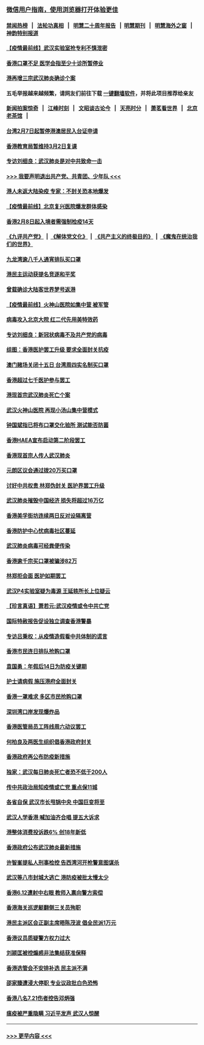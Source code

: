 ### [微信用户指南，使用浏览器打开体验更佳](https://github.com/gfw-breaker/banned-news1/blob/master/indexes/wechat-guide.md?t=0)
#### [禁闻热榜](热点新闻.md?t=0)  &nbsp;&nbsp;|&nbsp;&nbsp; [法轮功真相](https://github.com/gfw-breaker/truth/blob/master/README.md?t=0) &nbsp;&nbsp;|&nbsp;&nbsp; [明慧二十周年报告](https://github.com/gfw-breaker/mh-reports/blob/master/README.md?t=0) &nbsp;&nbsp;|&nbsp;&nbsp;[明慧期刊](https://github.com/gfw-breaker/mh-qikan) &nbsp;&nbsp;|&nbsp;&nbsp; [明慧海外之窗](https://github.com/gfw-breaker/mh-news/blob/master/README.md?t=0) &nbsp;&nbsp;|&nbsp;&nbsp; [神韵特别报道](https://github.com/gfw-breaker/mh-news/blob/master/shenyun.md?t=0)
#### [【疫情最前线】武汉实验室抢专利不慎泄密](../pages/nsc415/n11850310.md?t=02071256) 
#### [香港口罩不足 医学会指至少十诊所暂停业](../pages/nsc415/n11850301.md?t=02071256) 
#### [港再增三宗武汉肺炎确诊个案](../pages/nsc415/n11850328.md?t=02071256) 
#### 五毛举报越来越频繁，请网友们前往下载 [一键翻墙软件](https://github.com/gfw-breaker/ssr-accounts)，并将此项目推荐给亲友
#### [新闻拍案惊奇](https://github.com/gfw-breaker/banned-news1/blob/master/pages/link4.md) &nbsp;&nbsp;|&nbsp;&nbsp; [江峰时刻](https://github.com/gfw-breaker/banned-news1/blob/master/pages/link4.md) &nbsp;&nbsp;|&nbsp;&nbsp; [文昭谈古论今](https://github.com/gfw-breaker/banned-news1/blob/master/pages/link4.md) &nbsp;&nbsp;|&nbsp;&nbsp; [天亮时分](https://github.com/gfw-breaker/banned-news1/blob/master/pages/link4.md) &nbsp;&nbsp;|&nbsp;&nbsp; [萧茗看世界](https://github.com/gfw-breaker/banned-news1/blob/master/pages/link4.md) &nbsp;&nbsp;|&nbsp;&nbsp; [北京老茶馆](https://github.com/gfw-breaker/banned-news1/blob/master/pages/link4.md) &nbsp;&nbsp;|&nbsp;&nbsp; 
#### [台湾2月7日起暂停港澳居民入台证申请](../pages/nsc415/n11850304.md?t=02071256) 
#### [香港教育局暂维持3月2日复课](../pages/nsc415/n11850260.md?t=02071256) 
#### [专访刘细良：武汉肺炎是对中共致命一击](../pages/nsc415/n11849934.md?t=02071256) 
#### [>>> 我要声明退出共产党、共青团、少年队 <<<](https://github.com/begood0513/goodnews/blob/master/quit/letter.md) 
#### [港人未返大陆染疫 专家：不封关恐本地爆发](../pages/nsc415/n11848021.md?t=02071256) 
#### [【疫情最前线】北京复兴医院爆发群体感染](../pages/nsc415/n11847626.md?t=02071256) 
#### [香港2月8日起入境者需强制检疫14天](../pages/nsc415/n11847658.md?t=02071256) 
#### [《九评共产党》](https://github.com/begood0513/9ping.md/blob/master/README.md) &nbsp;|&nbsp; [《解体党文化》](../../../../jtdwh.md/blob/master/README.md)  &nbsp;|&nbsp; [《共产主义的终极目的》](../../../../gczydzjmd.md/blob/master/README.md) &nbsp;|&nbsp; [《魔鬼在统治我们的世界》](../../../../mgztzwmdsj.md/blob/master/README.md) 
#### [九龙湾逾八千人通宵排队买口罩](../pages/nsc415/n11847647.md?t=02071256) 
#### [港民主运动获提名竞逐和平奖](../pages/nsc415/n11847633.md?t=02071256) 
#### [曾载确诊大陆客世界梦号返港](../pages/nsc415/n11847608.md?t=02071256) 
#### [【疫情最前线】火神山医院如集中营 被军管](../pages/nsc415/n11847524.md?t=02071256) 
#### [病毒攻入北京大院 红二代先用美特效药](../pages/nsc415/n11847427.md?t=02071256) 
#### [专访刘细良：新冠状病毒不及共产党的病毒](../pages/nsc415/n11847164.md?t=02071256) 
#### [组图：香港医护罢工升级 要求全面封关抗疫](../pages/nsc415/n11844107.md?t=02071256) 
#### [澳门赌场关闭十五日 台湾周四实名制买口罩](../pages/nsc415/n11845083.md?t=02071256) 
#### [香港超过七千医护参与罢工](../pages/nsc415/n11845051.md?t=02071256) 
#### [港现首宗武汉肺炎死亡个案](../pages/nsc415/n11844998.md?t=02071256) 
#### [武汉火神山医院 再现小汤山集中营模式](../pages/nsc415/n11844763.md?t=02071256) 
#### [钟国斌指已将布口罩交化验所 测试能否防菌](../pages/nsc415/n11842783.md?t=02071256) 
#### [香港HAEA宣布启动第二阶段罢工](../pages/nsc415/n11842723.md?t=02071256) 
#### [香港现首宗人传人武汉肺炎](../pages/nsc415/n11842766.md?t=02071256) 
#### [元朗区议会通过拨20万买口罩](../pages/nsc415/n11842754.md?t=02071256) 
#### [讨好中共权贵 林郑伪封关 医护界罢工升级](../pages/nsc415/n11842359.md?t=02071256) 
#### [武汉肺炎摧毁中国经济 损失将超过16万亿](../pages/nsc415/n11839723.md?t=02071256) 
#### [香港美孚街坊连续两日反对设隔离营](../pages/nsc415/n11839962.md?t=02071256) 
#### [香港防护中心忧病毒社区蔓延](../pages/nsc415/n11839933.md?t=02071256) 
#### [武汉肺炎病毒可经粪便传染](../pages/nsc415/n11839939.md?t=02071256) 
#### [香港逾千宗买口罩被骗涉82万](../pages/nsc415/n11839914.md?t=02071256) 
#### [林郑拒会面 医护如期罢工](../pages/nsc415/n11839892.md?t=02071256) 
#### [武汉P4实验室疑为毒源 王延轶所长上位疑云](../pages/nsc415/n11835543.md?t=02071256) 
#### [【珍言真语】萧若元:武汉疫情或令中共亡党](../pages/nsc415/n11829394.md?t=02071256) 
#### [国际特赦报告促设独立调查香港警暴](../pages/nsc415/n11833845.md?t=02071256) 
#### [专访吕秉权：从疫情造假看中共体制的谎言](../pages/nsc415/n11833813.md?t=02071256) 
#### [香港市民连日排队抢购口罩](../pages/nsc415/n11833794.md?t=02071256) 
#### [袁国勇：年假后14日为防疫关键期](../pages/nsc415/n11831088.md?t=02071256) 
#### [护士请病假 施压港府全面封关](../pages/nsc415/n11831030.md?t=02071256) 
#### [香港一罩难求 多区市民抢购口罩](../pages/nsc415/n11831002.md?t=02071256) 
#### [深圳湾口岸发现爆炸品](../pages/nsc415/n11828802.md?t=02071256) 
#### [香港医管局员工阵线周六动议罢工](../pages/nsc415/n11828762.md?t=02071256) 
#### [何柏良及两医生组织倡香港政府封关](../pages/nsc415/n11828749.md?t=02071256) 
#### [香港政府再公布防疫新措施](../pages/nsc415/n11828716.md?t=02071256) 
#### [独家：武汉每日肺炎死亡者恐不低于200人](../pages/nsc415/n11828240.md?t=02071256) 
#### [传中共政治局知疫情或亡党 重点保11城](../pages/nsc415/n11828145.md?t=02071256) 
#### [各省自保 武汉市长甩锅中央 中国巨变将至](../pages/nsc415/n11828021.md?t=02071256) 
#### [武汉人学香港 喊加油齐合唱 提五大诉求](../pages/nsc415/n11827046.md?t=02071256) 
#### [港整体消费投诉跌6% 创18年新低](../pages/nsc415/n11817280.md?t=02071256) 
#### [香港政府公布武汉肺炎最新措施](../pages/nsc415/n11817152.md?t=02071256) 
#### [许智峯提私人刑事检控 告西湾河开枪警意图谋杀](../pages/nsc415/n11817132.md?t=02071256) 
#### [武汉等八市封城大逃亡 港防疫被批太慢太少](../pages/nsc415/n11817058.md?t=02071256) 
#### [香港6.12遭射中右眼 教师入禀向警方索偿](../pages/nsc415/n11814678.md?t=02071256) 
#### [香港海关巡逻艇翻侧三关员殉职](../pages/nsc415/n11814604.md?t=02071256) 
#### [港民主派区会正副主席晤陈茂波 倡全民派1万元](../pages/nsc415/n11814582.md?t=02071256) 
#### [香港议员质疑警方权力过大](../pages/nsc415/n11814560.md?t=02071256) 
#### [刘颕匡被控煽惑非法集结获准保释](../pages/nsc415/n11811727.md?t=02071256) 
#### [香港选管会不安排补选 民主派不满](../pages/nsc415/n11811691.md?t=02071256) 
#### [邵家臻遭浸大停职 专业议政批白色恐怖](../pages/nsc415/n11811670.md?t=02071256) 
#### [香港八名7.21伤者控告邓炳强](../pages/nsc415/n11811623.md?t=02071256) 
#### [瘟疫被严重隐瞒 习近平发声 武汉人惊醒](../pages/nsc415/n11811186.md?t=02071256) 

----
#### [ >>> 更早内容 <<< ](../indexes/nsc415-earlier.md)

